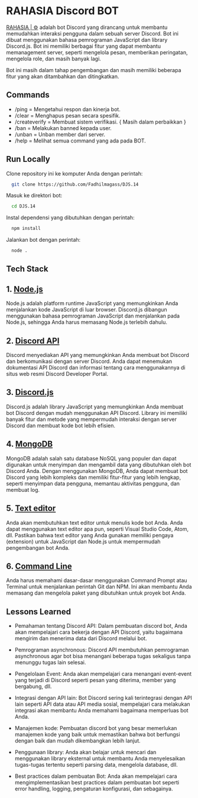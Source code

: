 # RAHASIA Discord BOT

[RAHASIA | ⚙](https://discord.com/api/oauth2/authorize?client_id=1072586274319388682&permissions=8&scope=bot) adalah bot Discord yang dirancang untuk membantu memudahkan interaksi pengguna dalam sebuah server Discord. Bot ini dibuat menggunakan bahasa pemrograman JavaScript dan library Discord.js. Bot ini memiliki berbagai fitur yang dapat membantu memanagement server, seperti mengelola pesan, memberikan peringatan, mengelola role, dan masih banyak lagi.

Bot ini masih dalam tahap pengembangan dan masih memiliki beberapa fitur yang akan ditambahkan dan ditingkatkan.

## Commands

- /ping = Mengetahui respon dan kinerja bot.
- /clear = Menghapus pesan secara spesifik.
- /createverify = Membuat sistem verifikasi. { Masih dalam perbaikkan }
- /ban = Melakukan banned kepada user.
- /unban = Unban member dari server.
- /help = Melihat semua command yang ada pada BOT.

## Run Locally

Clone repository ini ke komputer Anda dengan perintah:

```bash
  git clone https://github.com/Fadhilmagass/DJS.14
```

Masuk ke direktori bot:

```bash
  cd DJS.14
```

Instal dependensi yang dibutuhkan dengan perintah:

```bash
  npm install
```

Jalankan bot dengan perintah:

```bash
  node .
```

## Tech Stack

## 1. [Node.js](https://nodejs.org/en/)
  Node.js adalah platform runtime JavaScript yang memungkinkan Anda menjalankan kode JavaScript di luar browser. Discord.js dibangun menggunakan bahasa pemrograman JavaScript dan menjalankan pada Node.js, sehingga Anda harus memasang Node.js terlebih dahulu.
## 2. [Discord API](https://github.com/discord/discord-api-docs)
  Discord menyediakan API yang memungkinkan Anda membuat bot Discord dan berkomunikasi dengan server Discord. Anda dapat menemukan dokumentasi API Discord dan informasi tentang cara menggunakannya di situs web resmi Discord Developer Portal.
## 3. [Discord.js](https://discord.js.org/#/docs/discord.js/main/general/welcome)
  Discord.js adalah library JavaScript yang memungkinkan Anda membuat bot Discord dengan mudah menggunakan API Discord. Library ini memiliki banyak fitur dan metode yang mempermudah interaksi dengan server Discord dan membuat kode bot lebih efisien.
## 4. [MongoDB](https://www.mongodb.com/)
  MongoDB adalah salah satu database NoSQL yang populer dan dapat digunakan untuk menyimpan dan mengambil data yang dibutuhkan oleh bot Discord Anda.
  Dengan menggunakan MongoDB, Anda dapat membuat bot Discord yang lebih kompleks dan memiliki fitur-fitur yang lebih lengkap, seperti menyimpan data pengguna, memantau aktivitas pengguna, dan membuat log.
## 5. [Text editor](https://code.visualstudio.com/)
  Anda akan membutuhkan text editor untuk menulis kode bot Anda. Anda dapat menggunakan text editor apa pun, seperti Visual Studio Code, Atom, dll. Pastikan bahwa text editor yang Anda gunakan memiliki pengaya (extension) untuk JavaScript dan Node.js untuk mempermudah pengembangan bot Anda.
## 6. [Command Line](https://www.codecademy.com/article/command-line-commands)
  Anda harus memahami dasar-dasar menggunakan Command Prompt atau Terminal untuk menjalankan perintah Git dan NPM. Ini akan membantu Anda memasang dan mengelola paket yang dibutuhkan untuk proyek bot Anda.

## Lessons Learned

- Pemahaman tentang Discord API: Dalam pembuatan discord bot, Anda akan mempelajari cara bekerja dengan API Discord, yaitu bagaimana mengirim dan menerima data dari Discord melalui bot.

- Pemrograman asynchronous: Discord API membutuhkan pemrograman asynchronous agar bot bisa menangani beberapa tugas sekaligus tanpa menunggu tugas lain selesai.

- Pengelolaan Event: Anda akan mempelajari cara menangani event-event yang terjadi di Discord seperti pesan yang diterima, member yang bergabung, dll.

- Integrasi dengan API lain: Bot Discord sering kali terintegrasi dengan API lain seperti API data atau API media sosial, mempelajari cara melakukan integrasi akan membantu Anda memahami bagaimana memperluas bot Anda.

- Manajemen kode: Pembuatan discord bot yang besar memerlukan manajemen kode yang baik untuk memastikan bahwa bot berfungsi dengan baik dan mudah dikembangkan lebih lanjut.

- Penggunaan library: Anda akan belajar untuk mencari dan menggunakan library eksternal untuk membantu Anda menyelesaikan tugas-tugas tertentu seperti parsing data, mengelola database, dll.

- Best practices dalam pembuatan Bot: Anda akan mempelajari cara mengimplementasikan best practices dalam pembuatan bot seperti error handling, logging, pengaturan konfigurasi, dan sebagainya.
